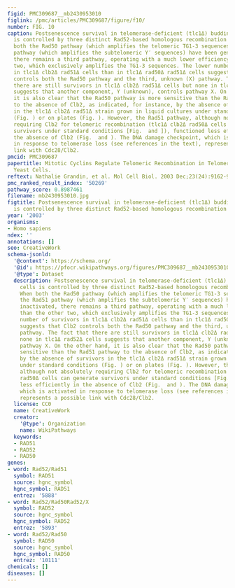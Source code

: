 ```yaml
---
figid: PMC309687__mb2430953010
figlink: /pmc/articles/PMC309687/figure/f10/
number: FIG. 10
caption: Postsenescence survival in telomerase-deficient (tlc1Δ) budding yeast cells
  is controlled by three distinct Rad52-based homologous recombination pathways. When
  both the Rad50 pathway (which amplifies the telomeric TG1-3 sequences) and the Rad51
  pathway (which amplifies the subtelomeric Y′ sequences) have been genetically inactivated,
  there remains a third pathway, operating with a much lower efficiency than the other
  two, which exclusively amplifies the TG1-3 sequences. The lower number of survivors
  in tlc1Δ clb2Δ rad51Δ cells than in tlc1Δ rad50Δ rad51Δ cells suggests that Clb2
  controls both the Rad50 pathway and the third, unknown (X) pathway. The fact that
  there are still survivors in tlc1Δ clb2Δ rad51Δ cells but none in tlc1Δ rad52Δ cells
  suggests that another component, Y (unknown), controls pathway X. On the other hand,
  it is also clear that the Rad50 pathway is more sensitive than the Rad51 pathway
  to the absence of Clb2, as indicated, for instance, by the absence of survivors
  in the tlc1Δ clb2Δ rad51Δ strain grown in liquid cultures under standard conditions
  (Fig. ) or on plates (Fig. ). However, the Rad51 pathway, although not absolutely
  requiring Clb2 for telomeric recombination (tlc1Δ clb2Δ rad50Δ cells can generate
  survivors under standard conditions [Fig.  and ]), functioned less efficiently in
  the absence of Clb2 (Fig.  and ). The DNA damage checkpoint, which is activated
  in response to telomerase loss (see references in the text), represents a possible
  link with Cdc28/Clb2.
pmcid: PMC309687
papertitle: Mitotic Cyclins Regulate Telomeric Recombination in Telomerase-Deficient
  Yeast Cells.
reftext: Nathalie Grandin, et al. Mol Cell Biol. 2003 Dec;23(24):9162-9177.
pmc_ranked_result_index: '50269'
pathway_score: 0.8987461
filename: mb2430953010.jpg
figtitle: Postsenescence survival in telomerase-deficient (tlc1Δ) budding yeast cells
  is controlled by three distinct Rad52-based homologous recombination pathways
year: '2003'
organisms:
- Homo sapiens
ndex: ''
annotations: []
seo: CreativeWork
schema-jsonld:
  '@context': https://schema.org/
  '@id': https://pfocr.wikipathways.org/figures/PMC309687__mb2430953010.html
  '@type': Dataset
  description: Postsenescence survival in telomerase-deficient (tlc1Δ) budding yeast
    cells is controlled by three distinct Rad52-based homologous recombination pathways.
    When both the Rad50 pathway (which amplifies the telomeric TG1-3 sequences) and
    the Rad51 pathway (which amplifies the subtelomeric Y′ sequences) have been genetically
    inactivated, there remains a third pathway, operating with a much lower efficiency
    than the other two, which exclusively amplifies the TG1-3 sequences. The lower
    number of survivors in tlc1Δ clb2Δ rad51Δ cells than in tlc1Δ rad50Δ rad51Δ cells
    suggests that Clb2 controls both the Rad50 pathway and the third, unknown (X)
    pathway. The fact that there are still survivors in tlc1Δ clb2Δ rad51Δ cells but
    none in tlc1Δ rad52Δ cells suggests that another component, Y (unknown), controls
    pathway X. On the other hand, it is also clear that the Rad50 pathway is more
    sensitive than the Rad51 pathway to the absence of Clb2, as indicated, for instance,
    by the absence of survivors in the tlc1Δ clb2Δ rad51Δ strain grown in liquid cultures
    under standard conditions (Fig. ) or on plates (Fig. ). However, the Rad51 pathway,
    although not absolutely requiring Clb2 for telomeric recombination (tlc1Δ clb2Δ
    rad50Δ cells can generate survivors under standard conditions [Fig.  and ]), functioned
    less efficiently in the absence of Clb2 (Fig.  and ). The DNA damage checkpoint,
    which is activated in response to telomerase loss (see references in the text),
    represents a possible link with Cdc28/Clb2.
  license: CC0
  name: CreativeWork
  creator:
    '@type': Organization
    name: WikiPathways
  keywords:
  - RAD51
  - RAD52
  - RAD50
genes:
- word: Rad52/Rad51
  symbol: RAD51
  source: hgnc_symbol
  hgnc_symbol: RAD51
  entrez: '5888'
- word: Rad52/Rad50Rad52/X
  symbol: RAD52
  source: hgnc_symbol
  hgnc_symbol: RAD52
  entrez: '5893'
- word: Rad52/Rad50
  symbol: RAD50
  source: hgnc_symbol
  hgnc_symbol: RAD50
  entrez: '10111'
chemicals: []
diseases: []
---
```

